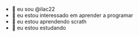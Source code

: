 - 👋 eu sou @ilac22
- 👀 eu estou interessado em aprender a programar
- 🌱 eu estou aprendendo scrath 
- 💞️ eu estou estudando
